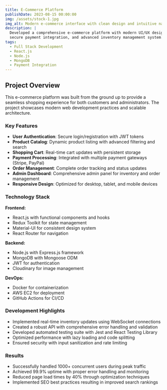```yaml
---
title: E-Commerce Platform
publishDate: 2023-08-15 00:00:00
img: /assets/stock-1.jpg
img_alt: Modern e-commerce interface with clean design and intuitive navigation
description: |
  Developed a comprehensive e-commerce platform with modern UI/UX design,
  secure payment integration, and advanced inventory management system.
tags:
  - Full Stack Development
  - React.js
  - Node.js
  - MongoDB
  - Payment Integration
---
```


## Project Overview

This e-commerce platform was built from the ground up to provide a seamless shopping experience for both customers and administrators. The project showcases modern web development practices and scalable architecture.

### Key Features

- **User Authentication**: Secure login/registration with JWT tokens
- **Product Catalog**: Dynamic product listing with advanced filtering and search
- **Shopping Cart**: Real-time cart updates with persistent storage
- **Payment Processing**: Integrated with multiple payment gateways (Stripe, PayPal)
- **Order Management**: Complete order tracking and status updates
- **Admin Dashboard**: Comprehensive admin panel for inventory and order management
- **Responsive Design**: Optimized for desktop, tablet, and mobile devices

### Technology Stack

**Frontend:**
- React.js with functional components and hooks
- Redux Toolkit for state management
- Material-UI for consistent design system
- React Router for navigation

**Backend:**
- Node.js with Express.js framework
- MongoDB with Mongoose ODM
- JWT for authentication
- Cloudinary for image management

**DevOps:**
- Docker for containerization
- AWS EC2 for deployment
- GitHub Actions for CI/CD

### Development Highlights

- Implemented real-time inventory updates using WebSocket connections
- Created a robust API with comprehensive error handling and validation
- Developed automated testing suite with Jest and React Testing Library
- Optimized performance with lazy loading and code splitting
- Ensured security with input sanitization and rate limiting

### Results

- Successfully handled 1000+ concurrent users during peak traffic
- Achieved 99.9% uptime with proper error handling and monitoring
- Reduced page load times by 40% through optimization techniques
- Implemented SEO best practices resulting in improved search rankings